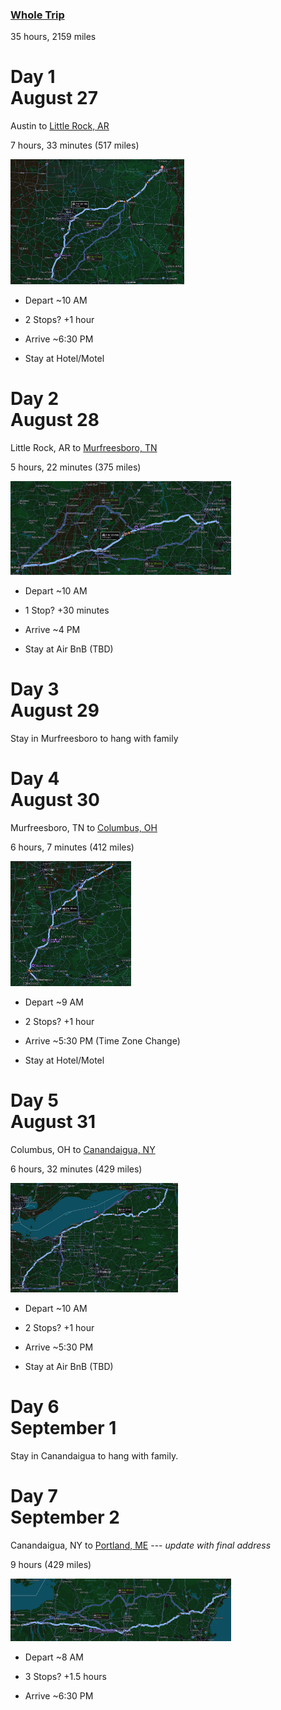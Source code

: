 ### [Whole Trip](https://maps.app.goo.gl/MdMXAQ76ksYJKyqo7)
35 hours, 2159 miles


# Day 1<br>August 27

Austin to [Little Rock, AR](https://maps.app.goo.gl/RSqsVbbEEius8Uhy6)

7 hours, 33 minutes (517 miles)

<img src="images/AUS_TX-LR_AR.png" height="200">

- Depart ~10 AM

- 2 Stops? +1 hour

- Arrive ~6:30 PM

- Stay at Hotel/Motel

# Day 2<br>August 28
Little Rock, AR to [Murfreesboro, TN](https://maps.app.goo.gl/bVtnWE2aw6Twp9RWA)

5 hours, 22 minutes (375 miles)

<img src="images/LR_AR-MUR_TN.png" height="150">

- Depart ~10 AM

- 1 Stop? +30 minutes

- Arrive ~4 PM

- Stay at Air BnB (TBD)

# Day 3<br>August 29
Stay in Murfreesboro to hang with family

# Day 4<br>August 30
Murfreesboro, TN to [Columbus, OH](https://maps.app.goo.gl/Q4yeC6588fyNRwJHA)

6 hours, 7 minutes (412 miles)

<img src="images/MUR_TN-COL_OH.png" height="200">

- Depart ~9 AM

- 2 Stops? +1 hour

- Arrive ~5:30 PM (Time Zone Change)

- Stay at Hotel/Motel

# Day 5<br>August 31

Columbus, OH to [Canandaigua, NY](https://maps.app.goo.gl/rc2MMeUWn7wRtm9f6)

6 hours, 32 minutes (429 miles)

<img src="images/COL_OH-CAN_NY.png" height="175">

- Depart ~10 AM

- 2 Stops? +1 hour 

- Arrive ~5:30 PM

- Stay at Air BnB (TBD)

# Day 6<br>September 1

Stay in Canandaigua to hang with family.

# Day 7<br>September 2

Canandaigua, NY to [Portland, ME](https://maps.app.goo.gl/X56vmV43XoPi2mTK6) --- *update with final address*

9 hours (429 miles)

<img src="images/CAN_NY-POR_ME.png" height="100">

- Depart ~8 AM

- 3 Stops? +1.5 hours

- Arrive ~6:30 PM